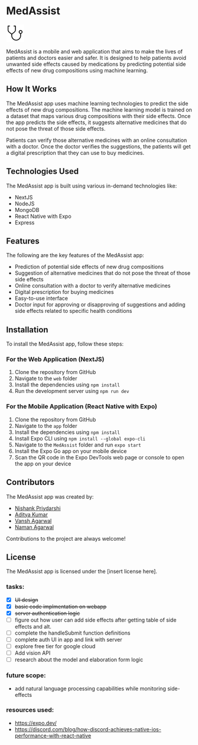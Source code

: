 # MedAssist

![MedAssist Logo](./web/images/logo/logo.svg)

MedAssist is a mobile and web application that aims to make the lives of patients and doctors easier and safer. It is designed to help patients avoid unwanted side effects caused by medications by predicting potential side effects of new drug compositions using machine learning.

## How It Works

The MedAssist app uses machine learning technologies to predict the side effects of new drug compositions. The machine learning model is trained on a dataset that maps various drug compositions with their side effects. Once the app predicts the side effects, it suggests alternative medicines that do not pose the threat of those side effects.

Patients can verify those alternative medicines with an online consultation with a doctor. Once the doctor verifies the suggestions, the patients will get a digital prescription that they can use to buy medicines.

## Technologies Used

The MedAssist app is built using various in-demand technologies like:

- NextJS
- NodeJS
- MongoDB
- React Native with Expo
- Express

## Features

The following are the key features of the MedAssist app:

- Prediction of potential side effects of new drug compositions
- Suggestion of alternative medicines that do not pose the threat of those side effects
- Online consultation with a doctor to verify alternative medicines
- Digital prescription for buying medicines
- Easy-to-use interface
- Doctor input for approving or disapproving of suggestions and adding side effects related to specific health conditions

## Installation

To install the MedAssist app, follow these steps:

### For the Web Application (NextJS)

1. Clone the repository from GitHub
2. Navigate to the `web` folder
3. Install the dependencies using `npm install`
4. Run the development server using `npm run dev`

### For the Mobile Application (React Native with Expo)

1. Clone the repository from GitHub
2. Navigate to the `app` folder
3. Install the dependencies using `npm install`
4. Install Expo CLI using `npm install --global expo-cli`
5. Navigate to the `MedAssist` folder and run `expo start`
6. Install the Expo Go app on your mobile device
7. Scan the QR code in the Expo DevTools web page or console to open the app on your device

## Contributors

The MedAssist app was created by:

- [Nishank Priydarshi](https://github.com/theMillenniumFalcon)
- [Aditya Kumar](https://github.com/akaditya394)
- [Vansh Agarwal](https://github.com/vanshagarwal18)
- [Naman Agarwal](https://github.com/NamanAgarwal214)

Contributions to the project are always welcome!

## License

The MedAssist app is licensed under the [insert license here].

### tasks:

- [x] <s>UI design</s>
- [x] <s>basic code implmentation on webapp</s>
- [x] <s>server authentication logic</s>
- [ ] figure out how user can add side effects after getting table of side effects and alt.
- [ ] complete the handleSubmit function definitions
- [ ] complete auth UI in app and link with server
- [ ] explore free tier for google cloud
- [ ] Add vision API
- [ ] research about the model and elaboration form logic

### future scope:
- add natural language processing capabilities while monitoring side-effects

### resources used:

- https://expo.dev/
- https://discord.com/blog/how-discord-achieves-native-ios-performance-with-react-native